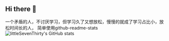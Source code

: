 ## Hi there 👋

<!--
**LittleSevenThirty/LittleSevenThirty** is a ✨ _special_ ✨ repository because its `README.md` (this file) appears on your GitHub profile.

Here are some ideas to get you started:

- 🔭 I’m currently working on ...
- 🌱 I’m currently learning ...
- 👯 I’m looking to collaborate on ...
- 🤔 I’m looking for help with ...
- 💬 Ask me about ...
- 📫 How to reach me: ...
- 😄 Pronouns: ...
- ⚡ Fun fact: ...
-->

一个矛盾的人，不讨厌学习，但学习久了又想放松，慢慢的就成了学习占比小，放松时间长的人，
简单使用github-readme-stats
![littleSevenThirty's GitHub stats](https://github-readme-stats.vercel.app/api?username=LittleSevenThirty&show_icons=true&theme=radical&locale=cn)
